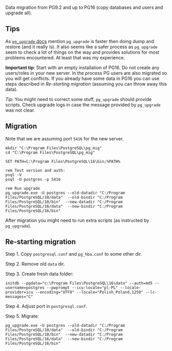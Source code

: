 Data migration from PG9.2 and up to PG16 (copy databases and users and upgrade all).

## Tips

As [`pg_upgrade` docs](https://www.postgresql.org/docs/16/pgupgrade.html) mention `pg_upgrade` is faster then doing dump and restore (and it really is). It also seems like a safer process as `pg_upgrade` seem to check a lot of things on the way and provides solutions for most problems encountered. At least that was my experience.

**Important tip**: Start with an empty installation of PG16. Do not create any users/roles in your new server. In the process PG users are also migrated so you will get conflicts. If you already have some data in PG16 you can use steps described in *Re-starting migration* (assuming you can throw away this data).

*Tip*: You might need to correct some stuff, `pg_upgrade` should provide scripts. Check upgrade logs in case the message provided by `pg_upgrade` was not clear.

## Migration

Note that we are assuming port `5416` for the new server.
```
mkdir "C:\Program Files\PostgreSQL\pg_mig"
cd "C:\Program Files\PostgreSQL\pg_mig"

SET PATH=C:\Program Files\PostgreSQL\16\bin;%PATH%

rem Test version and auth:
psql -V
psql -U postgres -p 5416

rem Run upgrade
pg_upgrade.exe -U postgres --old-datadir "C:/Program Files/PostgreSQL/10/data"  --old-bindir "C:/Program Files/PostgreSQL/10/bin"  --new-datadir "C:/Program Files/PostgreSQL/16/data"  --new-bindir "C:/Program Files/PostgreSQL/16/bin"
```

After migration you might need to run extra scripts (as instructed by `pg_upgrade`).

## Re-starting migration

Step 1. Copy `postgresql.conf` and `pg_hba.conf` to some other dir.

Step 2. Remove old `data` dir.

Step 3. Create fresh data folder:
```
initdb --pgdata="c:\Program Files\PostgreSQL\16\data" --auth=md5 --username=postgres --pwprompt --icu-locale="pl-PL" --locale-provider=icu --encoding="UTF8" --locale="Polish_Poland.1250" --lc-messages="C"
```

Step 4. Adjust port in `postgresql.conf`.

Step 5. Migrate:
```
pg_upgrade.exe -U postgres --old-datadir "C:/Program Files/PostgreSQL/10/data"  --old-bindir "C:/Program Files/PostgreSQL/10/bin"  --new-datadir "C:/Program Files/PostgreSQL/16/data"  --new-bindir "C:/Program Files/PostgreSQL/16/bin"
```
